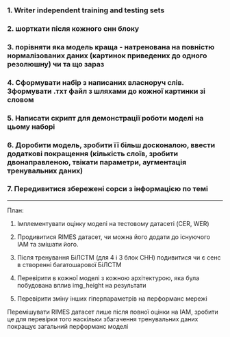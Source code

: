 ### 1. Writer independent training and testing sets

### 2. шорткати після кожного снн блоку

### 3. порівняти яка модель краща - натренована на повністю нормалізованих даних (картинок приведених до одного резолюшну) чи та що зараз


### 4. Сформувати набір з написаних власноруч слів. Зформувати .тхт файл з шляхами до кожної картинки зі словом 

### 5. Написати скрипт для демонстрації роботи моделі на цьому наборі

### 6. Доробити модель, зробити її більш досконалою, ввести додаткові покращення (кількість слоїв, зробити двонаправленою, твікати параметри, аугментація тренувальних даних)

### 7. Передивитися збережені сорси з інформацією по темі

___

План:

1. Імплементувати оцінку моделі на тестовому датасеті (CER, WER)

2. Продивитися RIMES датасет, чи можна його додати до існуючого ІАМ та змішати його.

3. Після тренування БіЛСТМ (для 4 і 3 блок СНН) подивитися чи є сенс в створенні багатошарової БіЛСТМ

4. Перевірити в кожної моделі з кожною архітектурою, яка була побудована вплив img_height на результати

5. Перевірити зміну інших гіперпараметрів на перформанс мережі

Перемішувати RIMES датасет лише після повної оцінки на IAM, зробити це для перевірки того наскільки збагачення тренувальних даних покращує загальний перформанс моделі